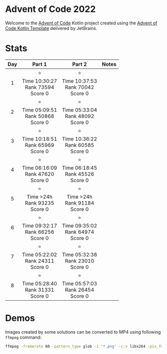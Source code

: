 # Advent of Code 2022

Welcome to the [Advent of Code](https://adventofcode.com) Kotlin project created using
the [Advent of Code Kotlin Template](https://github.com/kotlin-hands-on/advent-of-code-kotlin-template)
delivered by JetBrains.

# Stats

| Day |                       Part 1                       |                       Part 2                       | Notes |
|:---:|:--------------------------------------------------:|:--------------------------------------------------:|-------|
|  1  | ⭐ <br/> Time 10:30:27 <br/>Rank 73594<br/> Score 0 | ⭐ <br/> Time 10:37:53 <br/>Rank 70042<br/> Score 0 ||
|  2  | ⭐ <br/> Time 05:09:51 <br/>Rank 50868<br/> Score 0 | ⭐ <br/> Time 05:33:04 <br/>Rank 48092<br/> Score 0 ||
|  3  | ⭐ <br/> Time 10:18:51 <br/>Rank 65969<br/> Score 0 | ⭐ <br/> Time 10:36:22 <br/>Rank 60585<br/> Score 0 ||
|  4  | ⭐ <br/> Time 06:16:09 <br/>Rank 47620<br/> Score 0 | ⭐ <br/> Time 06:18:45 <br/>Rank 45526<br/> Score 0 ||
|  5  |   ⭐ <br/> Time >24h <br/>Rank 93235<br/> Score 0   |   ⭐ <br/> Time >24h <br/>Rank 91184<br/> Score 0   ||
|  6  | ⭐ <br/> Time 09:32:17 <br/>Rank 66256<br/> Score 0 | ⭐ <br/> Time 09:35:02 <br/>Rank 64974<br/> Score 0 ||
|  7  | ⭐ <br/> Time 05:22:02 <br/>Rank 24311<br/> Score 0 | ⭐ <br/> Time 05:32:38 <br/>Rank 23010<br/> Score 0 ||
|  8  | ⭐ <br/> Time 05:28:40 <br/>Rank 31331<br/> Score 0 | ⭐ <br/> Time 05:57:03 <br/>Rank 26454<br/> Score 0 ||



# Demos

Images created by some solutions can be converted to MP4 using following `ffmpeg` command:

```bash
ffmpeg -framerate 60 -pattern_type glob -i '*.png' -c:v libx264 -pix_fmt yuv420p -vf "pad=ceil(iw/2)*2:ceil(ih/2)*2:color=white" out.mp4
```
